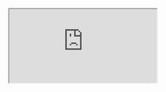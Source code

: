 <!DOCTYPE html>
<html lang="en">
<head>
    <meta charset="UTF-8">
    <meta http-equiv="X-UA-Compatible" content="IE=edge">
    <meta name="viewport" content="width=device-width, initial-scale=1.0">
    <title>SK Classes</title>
     <link rel="icon" href="icon.png">
</head>

<body>

<iframe src="https://docs.google.com/spreadsheets/d/e/2PACX-1vSItlLWkUWugHXT7Qht7p81IzXIV557JyaJtmMMo4oDDyWFpF0PD9cBN1-eu_EWgQ/pubhtml?widget=true&amp;headers=false"></iframe>

</body>
</html>
